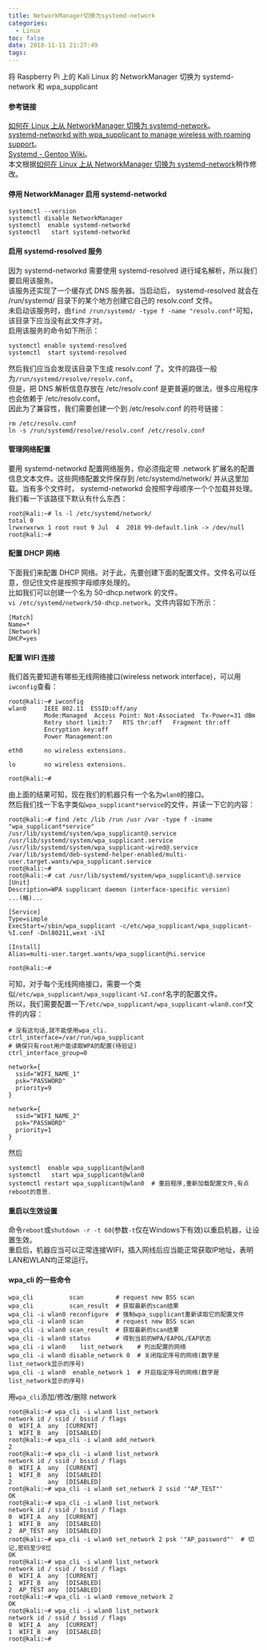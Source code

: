 ```yaml
---
title: NetworkManager切换为systemd-network
categories:
  - Linux
toc: false
date: 2018-11-11 21:27:49
tags:
---
```

将 Raspberry Pi 上的 Kali Linux 的 NetworkManager 切换为 systemd-network 和 wpa_supplicant
<!-- more -->


#### 参考链接
[如何在 Linux 上从 NetworkManager 切换为 systemd-network](https://www.linuxidc.com/Linux/2015-11/125430.htm)。  
[systemd-networkd with wpa_supplicant to manage wireless with roaming support](https://beaveris.me/systemd-networkd-with-roaming/)。  
[Systemd - Gentoo Wiki](https://wiki.gentoo.org/wiki/Systemd/zh-cn)。  
本文根据[如何在 Linux 上从 NetworkManager 切换为 systemd-network](https://www.linuxidc.com/Linux/2015-11/125430.htm)稍作修改。  

#### 停用 NetworkManager 启用 systemd-networkd
```
systemctl --version
systemctl disable NetworkManager
systemctl  enable systemd-networkd
systemctl   start systemd-networkd
```

#### 启用 systemd-resolved 服务
因为 systemd-networkd 需要使用 systemd-resolved 进行域名解析，所以我们要启用该服务。  
该服务还实现了一个缓存式 DNS 服务器。当启动后， systemd-resolved 就会在 /run/systemd/ 目录下的某个地方创建它自己的 resolv.conf 文件。  
未启动该服务时，由`find /run/systemd/ -type f -name "resolv.conf"`可知，该目录下应当没有此文件才对。  
启用该服务的命令如下所示：
```
systemctl enable systemd-resolved
systemctl  start systemd-resolved
```
然后我们应当会发现该目录下生成 resolv.conf 了。文件的路径一般为`/run/systemd/resolve/resolv.conf`。  
但是，把 DNS 解析信息存放在 /etc/resolv.conf 是更普遍的做法，很多应用程序也会依赖于 /etc/resolv.conf。  
因此为了兼容性，我们需要创建一个到 /etc/resolv.conf 的符号链接：
```
rm /etc/resolv.conf
ln -s /run/systemd/resolve/resolv.conf /etc/resolv.conf
```

#### 管理网络配置
要用 systemd-networkd 配置网络服务，你必须指定带 .network 扩展名的配置信息文本文件。这些网络配置文件保存到 /etc/systemd/network/ 并从这里加载。当有多个文件时， systemd-networkd 会按照字母顺序一个个加载并处理。  
我们看一下该路径下默认有什么东西：
```
root@kali:~# ls -l /etc/systemd/network/
total 0
lrwxrwxrwx 1 root root 9 Jul  4  2018 99-default.link -> /dev/null
root@kali:~#
```

#### 配置 DHCP 网络
下面我们来配置 DHCP 网络。对于此，先要创建下面的配置文件。文件名可以任意，但记住文件是按照字母顺序处理的。  
比如我们可以创建一个名为 50-dhcp.network 的文件。  
`vi /etc/systemd/network/50-dhcp.network`。文件内容如下所示：
```
[Match]
Name=*
[Network]
DHCP=yes
```

#### 配置 WIFI 连接
我们首先要知道有哪些无线网络接口(wireless network interface)，可以用`iwconfig`查看：
```
root@kali:~# iwconfig
wlan0     IEEE 802.11  ESSID:off/any
          Mode:Managed  Access Point: Not-Associated  Tx-Power=31 dBm
          Retry short limit:7   RTS thr:off   Fragment thr:off
          Encryption key:off
          Power Management:on

eth0      no wireless extensions.

lo        no wireless extensions.

root@kali:~#
```
由上面的结果可知，现在我们的机器只有一个名为`wlan0`的接口。  
然后我们找一下名字类似`wpa_supplicant*service`的文件，并读一下它的内容：
```
root@kali:~# find /etc /lib /run /usr /var -type f -iname "wpa_supplicant*service"
/usr/lib/systemd/system/wpa_supplicant@.service
/usr/lib/systemd/system/wpa_supplicant.service
/usr/lib/systemd/system/wpa_supplicant-wired@.service
/var/lib/systemd/deb-systemd-helper-enabled/multi-user.target.wants/wpa_supplicant.service
root@kali:~#
root@kali:~# cat /usr/lib/systemd/system/wpa_supplicant\@.service 
[Unit]
Description=WPA supplicant daemon (interface-specific version)
...(略)...

[Service]
Type=simple
ExecStart=/sbin/wpa_supplicant -c/etc/wpa_supplicant/wpa_supplicant-%I.conf -Dnl80211,wext -i%I

[Install]
Alias=multi-user.target.wants/wpa_supplicant@%i.service

root@kali:~#
```
可知，对于每个无线网络接口，需要一个类似`/etc/wpa_supplicant/wpa_supplicant-%I.conf`名字的配置文件。  
所以，我们需要配置一下`/etc/wpa_supplicant/wpa_supplicant-wlan0.conf`文件的内容：
```
# 没有这句话,就不能使用wpa_cli.
ctrl_interface=/var/run/wpa_supplicant
# 确保只有root用户能读取WPA的配置(待验证)
ctrl_interface_group=0

network={
  ssid="WIFI_NAME_1"
  psk="PASSWORD"
  priority=9
}

network={
  ssid="WIFI_NAME_2"
  psk="PASSWORD"
  priority=1
}
```
然后
```
systemctl  enable wpa_supplicant@wlan0
systemctl   start wpa_supplicant@wlan0
systemctl restart wpa_supplicant@wlan0  # 重启程序,重新加载配置文件,有点reboot的意思.
```

#### 重启以生效设置
命令`reboot`或`shutdown -r -t 60`(参数`-t`仅在Windows下有效)以重启机器，让设置生效。  
重启后，机器应当可以正常连接WIFI，插入网线后应当能正常获取IP地址，表明LAN和WLAN均正常运行。  

#### wpa_cli 的一些命令
```shell
wpa_cli          scan         # request new BSS scan
wpa_cli          scan_result  # 获取最新的scan结果
wpa_cli -i wlan0 reconfigure  # 强制wpa_supplicant重新读取它的配置文件
wpa_cli -i wlan0 scan         # request new BSS scan
wpa_cli -i wlan0 scan_result  # 获取最新的scan结果
wpa_cli -i wlan0 status       # 得到当前的WPA/EAPOL/EAP状态
wpa_cli -i wlan0    list_network    # 列出配置的网络
wpa_cli -i wlan0 disable_network 0  # 关闭指定序号的网络(数字是list_network显示的序号)
wpa_cli -i wlan0  enable_network 1  # 开启指定序号的网络(数字是list_network显示的序号)
```
用`wpa_cli`添加/修改/删除 network
```
root@kali:~# wpa_cli -i wlan0 list_network
network id / ssid / bssid / flags
0  WIFI_A  any  [CURRENT]
1  WIFI_B  any  [DISABLED]
root@kali:~# wpa_cli -i wlan0 add_network 
2
root@kali:~# wpa_cli -i wlan0 list_network
network id / ssid / bssid / flags
0  WIFI_A  any  [CURRENT]
1  WIFI_B  any  [DISABLED]
2          any  [DISABLED]
root@kali:~# wpa_cli -i wlan0 set_network 2 ssid '"AP_TEST"'
OK
root@kali:~# wpa_cli -i wlan0 list_network
network id / ssid / bssid / flags
0  WIFI_A  any  [CURRENT]
1  WIFI_B  any  [DISABLED]
2  AP_TEST any  [DISABLED]
root@kali:~# wpa_cli -i wlan0 set_network 2 psk '"AP_password"'  # 切记,密码至少8位
OK
root@kali:~# wpa_cli -i wlan0 list_network
network id / ssid / bssid / flags
0  WIFI_A  any  [CURRENT]
1  WIFI_B  any  [DISABLED]
2  AP_TEST any  [DISABLED]
root@kali:~# wpa_cli -i wlan0 remove_network 2
OK
root@kali:~# wpa_cli -i wlan0 list_network
network id / ssid / bssid / flags
0  WIFI_A  any  [CURRENT]
1  WIFI_B  any  [DISABLED]
root@kali:~#
```
